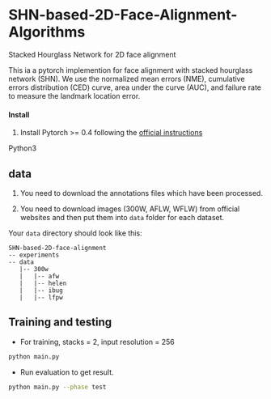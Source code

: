 # SHN-based-2D-Face-Alignment-Algorithms

Stacked Hourglass Network for 2D face alignment

This ia a pytorch implemention for face alignment with stacked hourglass network (SHN). We use the normalized mean errors (NME), cumulative errors distribution (CED) curve, area under the curve (AUC), and failure rate to measure the landmark location error.


#### Install
1. Install Pytorch >= 0.4 following the [official instructions](https://pytorch.org/)

Python3

## data
1. You need to download the annotations files which have been processed.

2. You need to download images (300W, AFLW, WFLW) from official websites and then put them into `data` folder for each dataset.

Your `data` directory should look like this:

````
SHN-based-2D-face-alignment
-- experiments
-- data
   |-- 300w
   |   |-- afw
   |   |-- helen
   |   |-- ibug
   |   |-- lfpw
````  

## Training and testing 
* For training, stacks = 2, input resolution = 256 
```sh
python main.py 
```
* Run evaluation to get result.
```sh
python main.py --phase test
```

